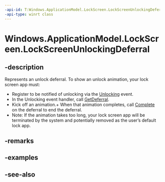 ```yaml
---
-api-id: T:Windows.ApplicationModel.LockScreen.LockScreenUnlockingDeferral
-api-type: winrt class
---
```


<!-- Class syntax.
public class LockScreenUnlockingDeferral : Windows.ApplicationModel.LockScreen.ILockScreenUnlockingDeferral
-->

# Windows.ApplicationModel.LockScreen.LockScreenUnlockingDeferral

## -description
Represents an unlock deferral.
To show an unlock animation, your lock screen app must:

+ Register to be notified of unlocking via the [Unlocking](lockapplicationhost_unlocking.md) event.
+ In the Unlocking event handler, call [GetDeferral](lockscreenunlockingeventargs_getdeferral.md).
+ Kick off an animation.+ When that animation completes, call [Complete](lockscreenunlockingdeferral_complete.md) on the deferral to end the deferral.
+ Note: If the animation takes too long, your lock screen app will be terminated by the system and potentially removed as the user’s default lock app.



## -remarks


## -examples

## -see-also
